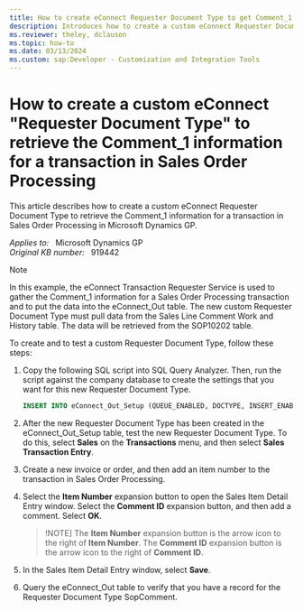 ```yaml
---
title: How to create eConnect Requester Document Type to get Comment_1
description: Introduces how to create a custom eConnect Requester Document Type to retrieve the Comment_1 information for a transaction in Sales Order Processing.
ms.reviewer: theley, dclauson
ms.topic: how-to
ms.date: 03/13/2024
ms.custom: sap:Developer - Customization and Integration Tools
---
```

# How to create a custom eConnect "Requester Document Type" to retrieve the Comment_1 information for a transaction in Sales Order Processing

This article describes how to create a custom eConnect Requester Document Type to retrieve the Comment_1 information for a transaction in Sales Order Processing in Microsoft Dynamics GP.

_Applies to:_ &nbsp; Microsoft Dynamics GP  
_Original KB number:_ &nbsp; 919442

> [!NOTE]
> In this example, the eConnect Transaction Requester Service is used to gather the Comment_1 information for a Sales Order Processing transaction and to put the data into the eConnect_Out table. The new custom Requester Document Type must pull data from the Sales Line Comment Work and History table. The data will be retrieved from the SOP10202 table.

To create and to test a custom Requester Document Type, follow these steps:

1. Copy the following SQL script into SQL Query Analyzer. Then, run the script against the company database to create the settings that you want for this new Requester Document Type.

    ```sql
    INSERT INTO eConnect_Out_Setup (QUEUE_ENABLED, DOCTYPE, INSERT_ENABLED, UPDATE_ENABLED, DELETE_ENABLED, TABLENAME, ALIAS, MAIN, PARENTLEVEL, ORDERBY,REQUIRED1, INDEX1, INDEX2, INDEX3, INDEX4, INDEXCNT, TRIGGER1, TRIGGER2, TRIGGER3, TRIGGER4,TRIGGERCNT, DATACNT, DATA1) VALUES (0, 'SopComment', 1, 1, 0, 'SOP10202', 'SopComment', 1, 0, 0, 'COMMENT_1','SOPNUMBE', 'SOPTYPE', 'CMPNTSEQ', 'LNITMSEQ', 4, 'SOPNUMBE', 'SOPTYPE','CMPNTSEQ','LNITMSEQ', 4, 1, 'COMMENT_1')
    ```

2. After the new Requester Document Type has been created in the eConnect_Out_Setup table, test the new Requester Document Type. To do this, select **Sales** on the **Transactions** menu, and then select **Sales Transaction Entry**.

3. Create a new invoice or order, and then add an item number to the transaction in Sales Order Processing.

4. Select the **Item Number** expansion button to open the Sales Item Detail Entry window. Select the **Comment ID** expansion button, and then add a comment. Select **OK**.

    > !NOTE]
    > The **Item Number** expansion button is the arrow icon to the right of **Item Number**. The **Comment ID** expansion button is the arrow icon to the right of **Comment ID**.

5. In the Sales Item Detail Entry window, select **Save**.
6. Query the eConnect_Out table to verify that you have a record for the Requester Document Type SopComment.
